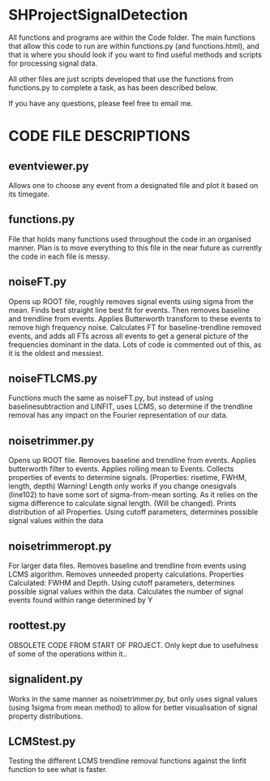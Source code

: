# SHProjectSignalDetection


All functions and programs are within the Code folder.
The main functions that allow this code to run are within functions.py (and functions.html), and that is where you should look if you want to find useful methods and scripts for processing signal data.

All other files are just scripts developed that use the functions from functions.py to complete a task, as has been described below.

If you have any questions, please feel free to email me.

CODE FILE DESCRIPTIONS
======================

eventviewer.py
--------------
Allows one to choose any event from a designated file and plot it based on its timegate.

functions.py
------------
File that holds many functions used throughout the code in an organised manner. Plan is to move everything to this file in the near future as currently the code in each file is messy.

noiseFT.py
----------
Opens up ROOT file, roughly removes signal events using sigma from the mean.
Finds best straight line best fit for events.
Then removes baseline and trendline from events.
Applies Butterworth transform to these events to remove high frequency noise.
Calculates FT for baseline-trendline removed events, and adds all FTs across all events to get a general picture of the frequencies dominant in the data.
Lots of code is commented out of this, as it is the oldest and messiest.


noiseFTLCMS.py
--------------
Functions much the same as noiseFT.py, but instead of using baselinesubtraction and LINFIT, uses LCMS, so determine if the trendline removal has any impact on the Fourier representation of our data.

noisetrimmer.py
---------------
Opens up ROOT file. Removes baseline and trendline from events. Applies butterworth filter to events.
Applies rolling mean to Events.
Collects properties of events to determine signals.
(Properties: risetime, FWHM, length, depth)
Warning! Length only works if you change onesigvals (line102) to have some sort of sigma-from-mean sorting. As it relies on the sigma difference to calculate signal length. (Will be changed).
Prints distribution of all Properties.
Using cutoff parameters, determines possible signal values within the data


noisetrimmeropt.py
------------------
For larger data files.
Removes baseline and trendline from events using LCMS algorithm.
Removes unneeded property calculations.
Properties Calculated: FWHM and Depth.
Using cutoff parameters, determines possible signal values within the data.
Calculates the number of signal events found within range determined by Y

roottest.py
-----------
OBSOLETE CODE FROM START OF PROJECT.
Only kept due to usefulness of some of the operations within it..

signalident.py
---------------
Works in the same manner as noisetrimmer.py, but only uses signal values (using 1sigma from mean method) to allow for better visualisation of signal property distributions.


LCMStest.py
-----------
Testing the different LCMS trendline removal functions against the linfit function to see what is faster.
